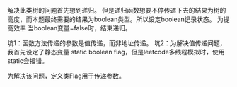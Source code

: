 解决此类树的问题首先想到递归。
但是递归函数想要不停传递下去的结果为树的高度，而本题最终需要的结果为boolean类型。所以设定boolean记录状态。
为提高效率 当boolean变量=false时，结束递归。

坑1：函数方法传递的参数是值传递，而非地址传递。
坑2：为解决值传递问题，我首先设定了静态变量 static boolean flag，但是leetcode多线程模拟时，使用static会报错。

为解决该问题，定义类Flag用于传递参数。
